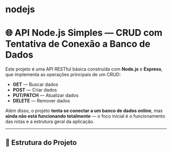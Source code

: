 # nodejs

# 🌐 API Node.js Simples — CRUD com Tentativa de Conexão a Banco de Dados

Este projeto é uma API RESTful básica construída com **Node.js** e **Express**, que implementa as operações principais de um CRUD:

- **GET** — Buscar dados
- **POST** — Criar dados
- **PUT/PATCH** — Atualizar dados
- **DELETE** — Remover dados

Além disso, o projeto **tenta se conectar a um banco de dados online**, mas **ainda não está funcionando totalmente** — o foco inicial é o funcionamento das rotas e a estrutura geral da aplicação.

---

## 📁 Estrutura do Projeto
